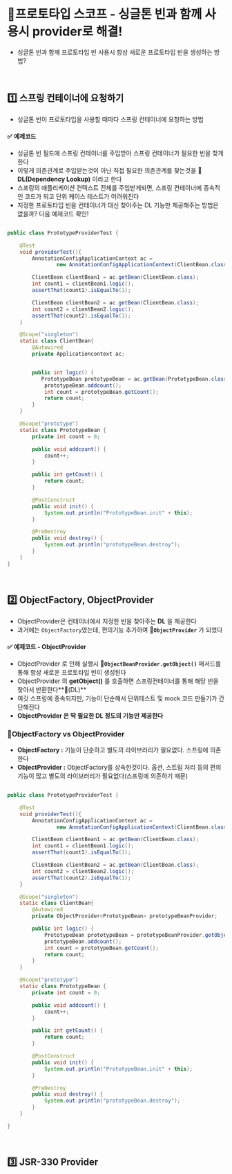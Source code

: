 # 📣프로토타입 스코프 - 싱글톤 빈과 함께 사용시 provider로 해결!
- 싱글톤 빈과 함께 프로토타입 빈 사용시 항상 새로운 프로토타입 빈을 생성하는 방법?

<br>

## 1️⃣ 스프링 컨테이너에 요청하기
- 싱글톤 빈이 프로토타입을 사용할 때마다 스프링 컨테이너에 요청하는 방법

#### ✅ 예제코드
- 싱글톤 빈 필드에 스프링 컨테이너를 주입받아 스프링 컨테이너가 필요한 빈을 찾게 한다
- 이렇게 의존관계로 주입받는것이 아닌 직접 필요한 의존관계를 찾는것을 **🌟 DL(Dependency Lookup)** 이라고 한다
- 스프링의 애플리케이션 컨텍스트 전체를 주입받게되면, 스프링 컨테이너에 종속적인 코드가 되고 단위 케이스 테스트가 어려워진다
- 지정한 프로토타입 빈을 컨테이너가 대신 찾아주는 DL 기능만 제공해주는 방법은 없을까? 다음 예제코드 확인!
```java

public class PrototypeProviderTest {

    @Test
    void providerTest(){
        AnnotationConfigApplicationContext ac =
                new AnnotationConfigApplicationContext(ClientBean.class, PrototypeBean.class);

        ClientBean clientBean1 = ac.getBean(ClientBean.class);
        int count1 = clientBean1.logic();
        assertThat(count1).isEqualTo(1);

        ClientBean clientBean2 = ac.getBean(ClientBean.class);
        int count2 = clientBean2.logic();
        assertThat(count2).isEqualTo(1);
    }

    @Scope("singleton")
    static class ClientBean{
        @Autowired
        private Applicationcontext ac;


        public int logic() {
           PrototypeBean prototypeBean = ac.getBean(PrototypeBean.class)
            prototypeBean.addcount();
            int count = prototypeBean.getCount();
            return count;
        }
    }

    @Scope("prototype")
    static class PrototypeBean {
        private int count = 0;

        public void addcount() {
            count++;
        }

        public int getCount() {
            return count;
        }

        @PostConstruct
        public void init() {
            System.out.println("PrototypeBean.init" + this);
        }

        @PreDestroy
        public void destroy() {
            System.out.println("prototypeBean.destroy");
        }
    }
}

```

<br>

## 2️⃣ ObjectFactory, ObjectProvider
- ObjectProvider은 컨테이너에서 지정한 빈을 찾아주는 **DL** 을 제공한다
- 과거에는 `ObjectFactory`였는데, 편의기능 추가하여 **🌟`ObjectProvider`** 가 되었다

#### ✅ 예제코드 - ObjectProvider
- ObjectProvider 로 인해 실행시 **🌟`ObjectBeanProvider.getObject()`** 매서드를 통해 항상 새로운 프로토타입 빈이 생성된다
- ObjectProvider 의 **getObject()** 를 호출하면 스프링컨테이너를 통해 해당 빈을 찾아서 반환한다**🌟(DL)**
- 여깃 스프링에 종속되지만, 기능이 단순해서 단위테스트 및 mock 코드 만들기가 간단해진다
- **ObjectProvider 은 딱 필요한 DL 정도의 기능만 제공한다**

### 📌ObjectFactory vs ObjectProvider
- **ObjectFactory :** 기능이 단순하고 별도의 라이브러리가 필요없다. 스프링에 의존한다
- **ObjectProvider :** ObjectFactory를 상속한것이다. 옵션, 스트림 처리 등의 편의 기능이 많고 별도의 라이브러리가 필요없다(스프링에 의존하기 때문)
```java

public class PrototypeProviderTest {

    @Test
    void providerTest(){
        AnnotationConfigApplicationContext ac =
                new AnnotationConfigApplicationContext(ClientBean.class, PrototypeBean.class);

        ClientBean clientBean1 = ac.getBean(ClientBean.class);
        int count1 = clientBean1.logic();
        assertThat(count1).isEqualTo(1);

        ClientBean clientBean2 = ac.getBean(ClientBean.class);
        int count2 = clientBean2.logic();
        assertThat(count2).isEqualTo(1);
    }

    @Scope("singleton")
    static class ClientBean{
        @Autowired
        private ObjectProvider<PrototypeBean> prototypeBeanProvider;

        public int logic() {
            PrototypeBean prototypeBean = prototypeBeanProvider.getObject();
            prototypeBean.addcount();
            int count = prototypeBean.getCount();
            return count;
        }
    }

    @Scope("prototype")
    static class PrototypeBean {
        private int count = 0;

        public void addcount() {
            count++;
        }

        public int getCount() {
            return count;
        }

        @PostConstruct
        public void init() {
            System.out.println("PrototypeBean.init" + this);
        }

        @PreDestroy
        public void destroy() {
            System.out.println("prototypeBean.destroy");
        }
    }

}

```

<br>

## 3️⃣ JSR-330 Provider

